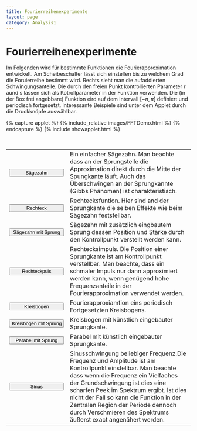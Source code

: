 ```yaml
---
title: Fourierreihenexperimente
layout: page
category: Analysis1
---
```


# Fourierreihenexperimente

<script language="JavaScript" type="text/javascript">
		function doScript(c)
		{
			cdy.evokeCS(c);
		};
               cc='"';
               Text0.val='exp(a*x)';
</script>

Im Folgenden wird für bestimmte Funktionen die Fourierapproximation entwickelt. Am Scheibeschalter lässt sich einstellen
bis zu welchem Grad die Foruierreihe bestimmt wird. Rechts sieht man die aufaddierten Schwingungsanteile.
Die durch den freien Punkt kontrollierten Parameter r aund s lassen sich als Kotrollparameter in der Funktion verwenden.
Die (in der Box frei angebbare) Funktion eird auf dem Intervall $[-\pi,\pi]$ definiert und periodisch fortgesetzt.
interessante Beispiele sind unter dem Applet durch die Druckknöpfe auswählbar.



{% capture applet %} {% include_relative images/FFTDemo.html %} {% endcapture %}
{% include showapplet.html %}








<script type="text/javascript">
var statement=new Array()
statement[0]='(Text0.val="x";)'
statement[1]='(Text0.val="sign(x)";)'
statement[2]='(Text0.val="x+sign(x)*s";)'
statement[3]='(Text0.val="sign(x-r)*s";)'
statement[4]='(Text0.val="pi*sqrt(1-(x/pi)^2)";)'
statement[5]='(Text0.val="pi*sqrt(1-(x/pi)^2)+if(x-r<0,0,1)*s";)'
statement[6]='(Text0.val="x^2*.2+if(x-r<0,0,1)*s";)'
statement[7]='(Text0.val="sin(x*r)*s";)'
</script>

<br >

<table>
<tr><td>
<input type="button" value="Sägezahn" style="width: 150px; " onclick="doScript(statement[0])" />
</td><td>
Ein einfacher Sägezahn. Man beachte dass an der Sprungstelle die Approximation direkt durch die
Mitte der Spungkante läuft. Auch das Überschwingen an der Sprungkannte (Gibbs Phänomen) ist charakteristisch.
</td></tr>


<tr><td>
 <input type="button" value="Rechteck" style="width: 150px; " onclick="doScript(statement[1])" />
</td><td>
Rechtecksfuntion. Hier sind and der Sprungkante die selben Effekte
wie beim Sägezahn feststellbar.
</td></tr>

<tr><td>
 <input type="button" value="Sägezahn mit Sprung" style="width: 150px; " onclick="doScript(statement[2])" />
</td><td>
Sägezahn mit zusätzlich eingbautem Sprung dessen Position und Stärke durch den Kontrollpunkt verstellt werden kann.
</td></tr>

<tr><td>
 <input type="button" value="Rechteckpuls" style="width: 150px; " onclick="doScript(statement[3])" />
</td><td>
Rechtecksimpuls. Die Position einer Sprungkante ist am Kontrollpunkt verstellbar. Man beachte, dass ein schmaler Impuls
nur dann approximiert werden kann, wenn genügend hohe Frequenzanteile in der Fourierapproximation verwendet werden.
</td></tr>

<tr><td>
 <input type="button" value="Kreisbogen" style="width: 150px; " onclick="doScript(statement[4])" />
</td><td>
Fourierapproxiamtion eins periodisch Fortgesetzten Kreisbogens.
</td></tr>

<tr><td>
 <input type="button" value="Kreisbogen mit Sprung" style="width: 150px; " onclick="doScript(statement[5])" />
</td><td>
Kreisbogen mit künstlich eingebauter Sprungkante.
</td></tr>

<tr><td>
 <input type="button" value="Parabel mit Sprung" style="width: 150px; " onclick="doScript(statement[6])" />
</td><td>
Parabel mit künstlich eingebauter Sprungkante.
</td></tr>

<tr><td>
 <input type="button" value="Sinus" style="width: 150px; " onclick="doScript(statement[7])" />
</td><td>
Sinusschwingung beliebiger Frequenz.Die Frequenz und Amplitude ist am Kontrollpunkt einstellbar.
Man beachte dass wenn die Frequenz ein Vielfaches der Grundschwingung ist dies eine scharfen Peek
im Spektrum ergibt. Ist dies nicht der Fall so kann die Funktion in der Zentralen Region der Periode dennoch durch
Verschmieren des Spektrums äußerst exact angenähert werden.
</td></tr>
</table>
